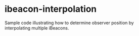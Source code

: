 ibeacon-interpolation
=====================

Sample code illustrating how to determine observer position by interpolating multiple iBeacons.
